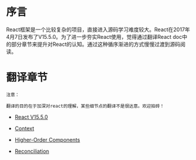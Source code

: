 # 序言
React框架是一个比较复杂的项目，直接进入源码学习难度较大。React在2017年4月7日发布了V15.5.0。为了进一步夯实React使用，觉得通过翻译React doc中的部分章节来提升对React的认知。通过这种循序渐进的方式慢慢过渡到源码阅读。

# 翻译章节
```
注意：

翻译的目的在于加深对react的理解，某些细节点的翻译不是很达意。欢迎拍砖！
```
- [React V15.5.0](./React-v15_5_0.md)

- [Context](./context.md)

- [Higher-Order Components](./Higher-Order-Components.md)

- [Reconciliation](./reconciliation.md)
